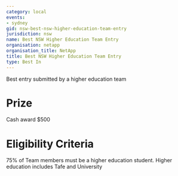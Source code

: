 ```yaml
---
category: local
events:
- sydney
gid: nsw-best-nsw-higher-education-team-entry
jurisdiction: nsw
name: Best NSW Higher Education Team Entry
organisation: netapp
organisation_title: NetApp
title: Best NSW Higher Education Team Entry
type: Best In
---
```


Best entry submitted by a  higher education team

# Prize
Cash award  $500

# Eligibility Criteria
75% of Team members must be a  higher education student. Higher education includes Tafe and University